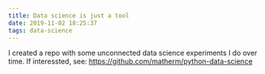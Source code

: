 ```yaml
---
title: Data science is just a tool
date: 2019-11-02 18:25:37
tags: data-science
---
```


I created a repo with some unconnected data science experiments I do over time.
If interessted, see: https://github.com/matherm/python-data-science